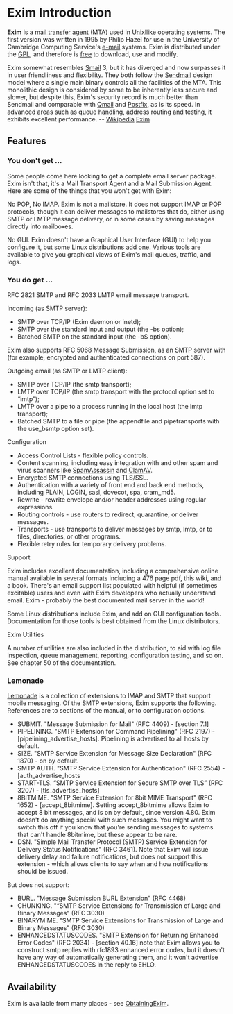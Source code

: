 Exim Introduction
=================

**Exim** is a
[mail transfer agent](http://www.wikipedia.com/wiki/mail_transfer_agent) (MTA) used
in [Unixllike](http://www.wikipedia.com/wiki/Unix-like) operating systems. The first
version was written in 1995 by Philip Hazel for use in the University of
Cambridge Computing Service's [e-mail](http://www.wikipedia.com/wiki/e-mail)
systems. Exim is distributed under the [GPL](http://www.wikipedia.com/wiki/GPL), and
therefore is [free](http://www.wikipedia.com/wiki/Free_software) to download, use
and modify.

Exim somewhat resembles [Smail](http://www.wikipedia.com/wiki/Smail) 3, but it has
diverged and now surpasses it in user friendliness and flexibility. They
both follow the [Sendmail](http://www.wikipedia.com/wiki/Sendmail) design model
where a single main binary controls all the facilities of the MTA. This
monolithic design is considered by some to be inherently less secure and
slower, but despite this, Exim's security record is much better than
Sendmail and comparable with [Qmail](http://www.wikipedia.com/wiki/Qmail) and
[Postfix](http://www.wikipedia.com/wiki/Postfix), as is its speed. In advanced areas
such as queue handling, address routing and testing, it exhibits
excellent performance. -- [Wikipedia](http://www.wikipedia.com/wiki/Main_Page)
[Exim](http://www.wikipedia.com/wiki/Exim)

Features
--------

### You don't get ...

Some people come here looking to get a complete email server package.
Exim isn't that, it's a Mail Transport Agent and a Mail Submission
Agent. Here are some of the things that you won't get with Exim:

No POP, No IMAP. Exim is not a mailstore. It does not support IMAP or
POP protocols, though it can deliver messages to mailstores that do,
either using SMTP or LMTP message delivery, or in some cases by saving
messages directly into mailboxes.

No GUI. Exim doesn't have a Graphical User Interface (GUI) to help you
configure it, but some Linux distributions add one. Various tools are
available to give you graphical views of Exim's mail queues, traffic,
and logs.

### You do get ...

RFC 2821 SMTP and RFC 2033 LMTP email message transport.

Incoming (as SMTP server):
-   SMTP over TCP/IP (Exim daemon or inetd);
-   SMTP over the standard input and output (the -bs option);
-   Batched SMTP on the standard input (the -bS option).

Exim also supports RFC 5068 Message Submission, as an SMTP server with
(for example, encrypted and authenticated connections on port 587).

Outgoing email (as SMTP or LMTP client):
-   SMTP over TCP/IP (the smtp transport);
-   LMTP over TCP/IP (the smtp transport with the protocol option set to
    “lmtp”);
-   LMTP over a pipe to a process running in the local host (the lmtp
    transport);
-   Batched SMTP to a file or pipe (the appendfile and pipetransports
    with the use\_bsmtp option set).

Configuration
-   Access Control Lists - flexible policy controls.
-   Content scanning, including easy integration with and other spam and
    virus scanners like [SpamAssassin](../SpamAssassin) and
    [ClamAV](../ClamAV).
-   Encrypted SMTP connections using TLS/SSL.
-   Authentication with a variety of front end and back end methods,
    including PLAIN, LOGIN, sasl, dovecot, spa, cram\_md5.
-   Rewrite - rewrite envelope and/or header addresses using regular
    expressions.
-   Routing controls - use routers to redirect, quarantine, or deliver
    messages.
-   Transports - use transports to deliver messages by smtp, lmtp, or to
    files, directories, or other programs.
-   Flexible retry rules for temporary delivery problems.

Support

Exim includes excellent documentation, including a comprehensive
online manual available in several formats including a 476 page pdf,
this wiki, and a book. There's an email support list populated with
helpful (if sometimes excitable) users and even with Exim developers
who actually understand email. Exim - probably the best documented
mail server in the world!

Some Linux distributions include Exim, and add on GUI configuration
tools. Documentation for those tools is best obtained from the Linux
distributors.

Exim Utilities

A number of utilities are also included in the distribution, to aid
with log file inspection, queue management, reporting, configuration
testing, and so on. See chapter 50 of the documentation.

### Lemonade

[Lemonade](http://www.standardstrack.com/ietf/lemonade/) is a collection
of extensions to IMAP and SMTP that support mobile messaging. Of the
SMTP extensions, Exim supports the following. References are to sections
of the manual, or to configuration options.
-   SUBMIT. "Message Submission for Mail" (RFC 4409) - [section 7.1]
-   PIPELINING. "SMTP Extension for Command Pipelining" (RFC 2197) -
    [pipelining\_advertise\_hosts]. Pipelining is advertised to all
    hosts by default.
-   SIZE. "SMTP Service Extension for Message Size Declaration" (RFC
    1870) - on by default.
-   SMTP AUTH. "SMTP Service Extension for Authentication" (RFC 2554) -
    [auth\_advertise\_hosts
-   START-TLS. “SMTP Service Extension for Secure SMTP over TLS” (RFC
    3207) - [tls\_advertise\_hosts]
-   8BITMIME. "SMTP Service Extension for 8bit MIME Transport" (RFC
    1652) - [accept\_8bitmime]. Setting accept\_8bitmime allows Exim to
    accept 8 bit messages, and is on by default, since version 4.80. Exim doesn't do
    anything special with such messages. You might want to switch this off if you know that you're sending messages to systems that can't handle 8bitmime, but these appear to be rare.
-   DSN. "Simple Mail Transfer Protocol (SMTP) Service Extension for
    Delivery Status Notifications" (RFC 3461). Note that Exim will issue
    delivery delay and failure notifications, but does not support this
    extension - which allows clients to say when and how notifications
    should be issued.

But does not support:
-   BURL. "Message Submission BURL Extension" (RFC 4468)
-   CHUNKING. "“SMTP Service Extensions for Transmission of Large and
    Binary Messages" (RFC 3030)
-   BINARYMIME. "SMTP Service Extensions for Transmission of Large and
    Binary Messages" (RFC 3030)
-   ENHANCEDSTATUSCODES. "SMTP Extension for Returning Enhanced Error
    Codes" (RFC 2034) - [section 40.16] note that Exim allows you to
    construct smtp replies with rfc1893 enhanced error codes, but it
    doesn't have any way of automatically generating them, and it won't
    advertise ENHANCEDSTATUSCODES in the reply to EHLO.

Availability
------------

Exim is available from many places - see
[ObtainingExim](ObtainingExim).